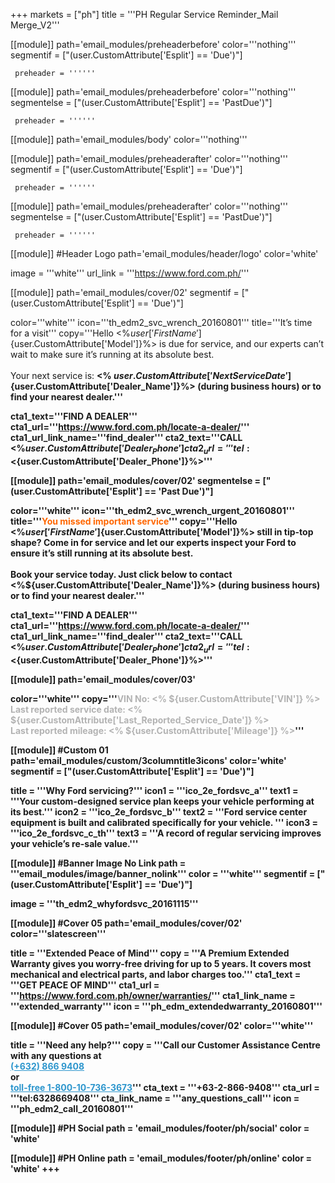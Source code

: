 +++
markets = ["ph"]
title = '''PH Regular Service Reminder_Mail Merge_V2'''

[[module]]
path='email_modules/preheaderbefore'
color='''nothing'''
segmentif = ["(user.CustomAttribute['Esplit'] == 'Due')"]

	 preheader = ''''''

[[module]]
path='email_modules/preheaderbefore'
color='''nothing'''
segmentelse = ["(user.CustomAttribute['Esplit'] == 'PastDue')"]

	 preheader = ''''''

[[module]]
path='email_modules/body'
color='''nothing'''

[[module]]
path='email_modules/preheaderafter'
color='''nothing'''
segmentif = ["(user.CustomAttribute['Esplit'] == 'Due')"]

	 preheader = ''''''

[[module]]
path='email_modules/preheaderafter'
color='''nothing'''
segmentelse = ["(user.CustomAttribute['Esplit'] == 'PastDue')"]

	 preheader = ''''''

[[module]] #Header Logo
path='email_modules/header/logo'
color='white'

  image = '''white'''
  url_link = '''https://www.ford.com.ph/'''

[[module]]
path='email_modules/cover/02'
segmentif = ["(user.CustomAttribute['Esplit'] == 'Due')"]

color='''white'''
icon='''th_edm2_svc_wrench_20160801'''
title='''It’s time for a visit'''
copy='''Hello <%${user['FirstName']}%><br /><br />Your <%${user.CustomAttribute['Model']}%> is due for service, and our experts can’t wait to make sure it’s running at its absolute best.<br /><br />Your next service is: <strong><% ${user.CustomAttribute['NextServiceDate']} %></strong>.<br /><br />It's important to book your service today. Just click below to contact <%${user.CustomAttribute['Dealer_Name']}%> (during business hours) or to find your nearest dealer.'''

cta1_text='''FIND A DEALER'''
cta1_url='''https://www.ford.com.ph/locate-a-dealer/'''
cta1_url_link_name='''find_dealer'''
cta2_text='''CALL <%${user.CustomAttribute['Dealer_Phone']}%>'''
cta2_url='''tel:<%${user.CustomAttribute['Dealer_Phone']}%>'''

[[module]]
path='email_modules/cover/02'
segmentelse = ["(user.CustomAttribute['Esplit'] == 'Past Due')"]

color='''white'''
icon='''th_edm2_svc_wrench_urgent_20160801'''
title='''<span style="color:#ff6600">You missed important service</span>'''
copy='''Hello <%${user['FirstName']}%><br /><br />Is your <%${user.CustomAttribute['Model']}%> still in tip-top shape? Come in for service and let our experts inspect your Ford to ensure it’s still running at its absolute best.<br /><br />Book your service today. Just click below to contact <%${user.CustomAttribute['Dealer_Name']}%> (during business hours) or to find your nearest dealer.'''

cta1_text='''FIND A DEALER'''
cta1_url='''https://www.ford.com.ph/locate-a-dealer/'''
cta1_url_link_name='''find_dealer'''
cta2_text='''CALL <%${user.CustomAttribute['Dealer_Phone']}%>'''
cta2_url='''tel:<%${user.CustomAttribute['Dealer_Phone']}%>'''

[[module]]
path='email_modules/cover/03'

color='''white'''
copy='''<span style="color:#b3b3b3;">VIN No: <% ${user.CustomAttribute['VIN']} %><br />Last reported service date: <% ${user.CustomAttribute['Last_Reported_Service_Date']} %><br />Last reported mileage: <% ${user.CustomAttribute['Mileage']} %></span>'''

[[module]] #Custom 01
path='email_modules/custom/3columntitle3icons'
color='white'
segmentif = ["(user.CustomAttribute['Esplit'] == 'Due')"]

  title = '''Why Ford servicing?'''
  icon1 = '''ico_2e_fordsvc_a'''
  text1 = '''Your custom-designed service plan keeps your vehicle performing at its best.'''
  icon2 = '''ico_2e_fordsvc_b'''
  text2 = '''Ford service center equipment is built and calibrated specifically for your vehicle. '''
  icon3 = '''ico_2e_fordsvc_c_th'''
  text3 = '''A record of regular servicing improves your vehicle’s re-sale value.'''

[[module]] #Banner Image No Link
path = '''email_modules/image/banner_nolink'''
color = '''white'''
segmentif = ["(user.CustomAttribute['Esplit'] == 'Due')"]

  image = '''th_edm2_whyfordsvc_20161115'''

[[module]] #Cover 05
path='email_modules/cover/02'
color='''slatescreen'''

  title = '''Extended Peace of Mind'''
  copy = '''A Premium Extended Warranty gives you worry-free driving for up to 5 years. It covers most mechanical and electrical parts, and labor charges too.'''
  cta1_text = '''GET PEACE OF MIND'''
  cta1_url = '''https://www.ford.com.ph/owner/warranties/'''
  cta1_link_name = '''extended_warranty'''
  icon = '''ph_edm_extendedwarranty_20160801'''

[[module]] #Cover 05
path='email_modules/cover/02'
color='''white'''

  title = '''Need any help?'''
  copy = '''Call our Customer Assistance Centre with any questions at<br /><a style="color:#2D96CD" href="tel:(+632) 866 9408">(+632) 866 9408</a><br />or<br /> <a style="color:#2D96CD" href="tel:1-800-10-736-3673">toll-free 1-800-10-736-3673</a>'''
  cta_text = '''+63-2-866-9408'''
  cta_url = '''tel:6328669408'''
  cta_link_name = '''any_questions_call'''
  icon = '''ph_edm2_call_20160801'''

  [[module]] #PH Social
path = 'email_modules/footer/ph/social'
color = 'white'

[[module]] #PH Online
path = 'email_modules/footer/ph/online'
color = 'white'
+++